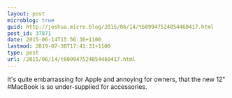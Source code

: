 ```yaml
---
layout: post
microblog: true
guid: http://joshua.micro.blog/2015/06/14/t609947524854460417.html
post_id: 37871
date: 2015-06-14T15:56:36+1100
lastmod: 2019-07-30T17:41:31+1100
type: post
url: /2015/06/14/t609947524854460417.html
---
```

It's quite embarrassing for Apple and annoying for owners, that the new 12" #MacBook is so under-supplied for accessories.
